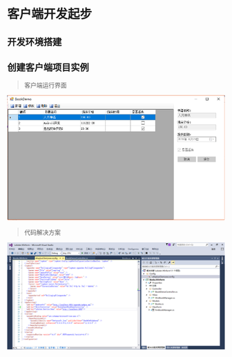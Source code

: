 # 客户端开发起步

## 开发环境搭建

## 创建客户端项目实例

> 客户端运行界面

![Atom](images/QQ截图20190823135256.png)

> 代码解决方案

![Atom](images/QQ截图20190823135514.png)
